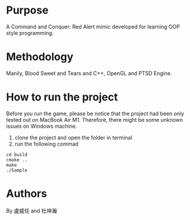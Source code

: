 # Purpose
A Command and Conquer: Red Alert mimic developed for learning OOP style programming.

# Methodology
Manily, Blood Sweet and Tears and C++, OpenGL and PTSD Engine. 


# How to run the project
Before you run the game, please be notice that the project had been only tested out on MacBook Air M1.
Therefore, there might be some unknown issues on Windows machine.

1. clone the project and open the folder in terminal
2. run the following commad
```mkdir build
cd build
cmake ..
make
./Sample
```


# Authors
By 盧威任 and 杜坤瀚
